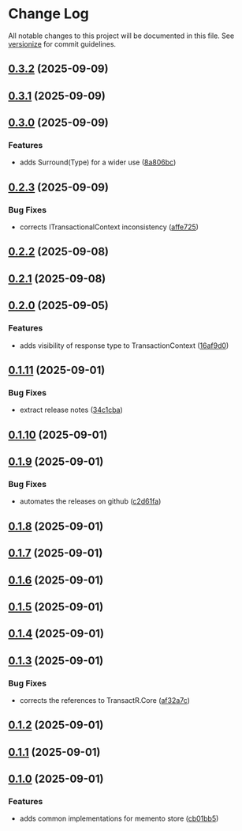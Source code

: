 # Change Log

All notable changes to this project will be documented in this file. See [versionize](https://github.com/versionize/versionize) for commit guidelines.

<a name="0.3.2"></a>
## [0.3.2](https://www.github.com/lucafabbri/TransactR/releases/tag/v0.3.2) (2025-09-09)

<a name="0.3.1"></a>
## [0.3.1](https://www.github.com/lucafabbri/TransactR/releases/tag/v0.3.1) (2025-09-09)

<a name="0.3.0"></a>
## [0.3.0](https://www.github.com/lucafabbri/TransactR/releases/tag/v0.3.0) (2025-09-09)

### Features

* adds Surround(Type) for a wider use ([8a806bc](https://www.github.com/lucafabbri/TransactR/commit/8a806bc4b9782cdf77ed52da301ce4aecff2758c))

<a name="0.2.3"></a>
## [0.2.3](https://www.github.com/lucafabbri/TransactR/releases/tag/v0.2.3) (2025-09-09)

### Bug Fixes

* corrects ITransactionalContext inconsistency ([affe725](https://www.github.com/lucafabbri/TransactR/commit/affe7252141922c691ee23201a85880ce7d486d9))

<a name="0.2.2"></a>
## [0.2.2](https://www.github.com/lucafabbri/TransactR/releases/tag/v0.2.2) (2025-09-08)

<a name="0.2.1"></a>
## [0.2.1](https://www.github.com/lucafabbri/TransactR/releases/tag/v0.2.1) (2025-09-08)

<a name="0.2.0"></a>
## [0.2.0](https://www.github.com/lucafabbri/TransactR/releases/tag/v0.2.0) (2025-09-05)

### Features

* adds visibility of response type to TransactionContext ([16af9d0](https://www.github.com/lucafabbri/TransactR/commit/16af9d05bc201c4547f1712043b535b4e93a2add))

<a name="0.1.11"></a>
## [0.1.11](https://www.github.com/lucafabbri/TransactR/releases/tag/v0.1.11) (2025-09-01)

### Bug Fixes

* extract release notes ([34c1cba](https://www.github.com/lucafabbri/TransactR/commit/34c1cbad279a6ebdce64a95b76308b3fd30ef16d))

<a name="0.1.10"></a>
## [0.1.10](https://www.github.com/lucafabbri/TransactR/releases/tag/v0.1.10) (2025-09-01)

<a name="0.1.9"></a>
## [0.1.9](https://www.github.com/lucafabbri/TransactR/releases/tag/v0.1.9) (2025-09-01)

### Bug Fixes

* automates the releases on github ([c2d61fa](https://www.github.com/lucafabbri/TransactR/commit/c2d61fab60d2b67811479d707855547fb525f753))

<a name="0.1.8"></a>
## [0.1.8](https://www.github.com/lucafabbri/TransactR/releases/tag/v0.1.8) (2025-09-01)

<a name="0.1.7"></a>
## [0.1.7](https://www.github.com/lucafabbri/TransactR/releases/tag/v0.1.7) (2025-09-01)

<a name="0.1.6"></a>
## [0.1.6](https://www.github.com/lucafabbri/TransactR/releases/tag/v0.1.6) (2025-09-01)

<a name="0.1.5"></a>
## [0.1.5](https://www.github.com/lucafabbri/TransactR/releases/tag/v0.1.5) (2025-09-01)

<a name="0.1.4"></a>
## [0.1.4](https://www.github.com/lucafabbri/TransactR/releases/tag/v0.1.4) (2025-09-01)

<a name="0.1.3"></a>
## [0.1.3](https://www.github.com/lucafabbri/TransactR/releases/tag/v0.1.3) (2025-09-01)

### Bug Fixes

* corrects the references to TransactR.Core ([af32a7c](https://www.github.com/lucafabbri/TransactR/commit/af32a7c227d934e228fc3a9087231f0793673d8f))

<a name="0.1.2"></a>
## [0.1.2](https://www.github.com/lucafabbri/TransactR/releases/tag/v0.1.2) (2025-09-01)

<a name="0.1.1"></a>
## [0.1.1](https://www.github.com/lucafabbri/TransactR/releases/tag/v0.1.1) (2025-09-01)

<a name="0.1.0"></a>
## [0.1.0](https://www.github.com/lucafabbri/TransactR/releases/tag/v0.1.0) (2025-09-01)

### Features

* adds common implementations for memento store ([cb01bb5](https://www.github.com/lucafabbri/TransactR/commit/cb01bb54832e638dae394471ecf2f149522049c9))

